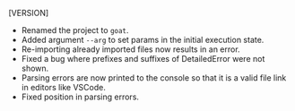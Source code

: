[VERSION]

- Renamed the project to `goat`.
- Added argument `--arg` to set params in the initial execution state.
- Re-importing already imported files now results in an error.
- Fixed a bug where prefixes and suffixes of DetailedError were not shown.
- Parsing errors are now printed to the console so that it is a valid file link in editors like VSCode.
- Fixed position in parsing errors.